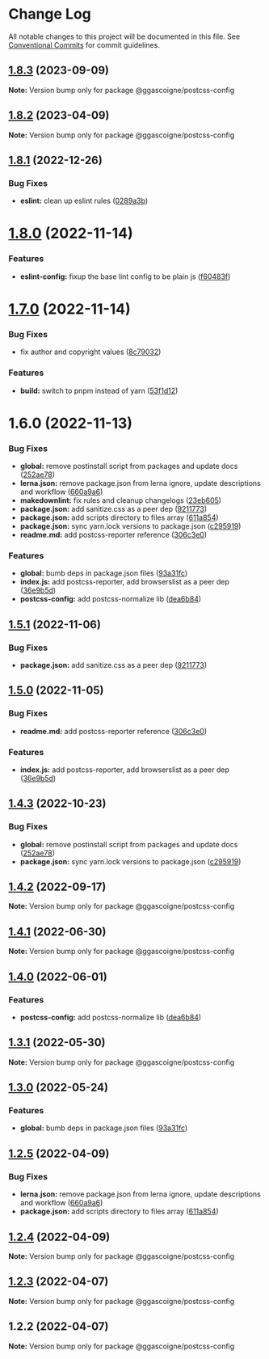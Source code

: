 # Change Log

All notable changes to this project will be documented in this file.
See [Conventional Commits](https://conventionalcommits.org) for commit guidelines.

## [1.8.3](https://github.com/ggascoigne/shareable-configs/compare/@ggascoigne/postcss-config@1.8.2...@ggascoigne/postcss-config@1.8.3) (2023-09-09)

**Note:** Version bump only for package @ggascoigne/postcss-config

## [1.8.2](https://github.com/ggascoigne/shareable-configs/compare/@ggascoigne/postcss-config@1.8.1...@ggascoigne/postcss-config@1.8.2) (2023-04-09)

**Note:** Version bump only for package @ggascoigne/postcss-config

## [1.8.1](https://github.com/ggascoigne/shareable-configs/compare/@ggascoigne/postcss-config@1.8.0...@ggascoigne/postcss-config@1.8.1) (2022-12-26)

### Bug Fixes

- **eslint:** clean up eslint rules ([0289a3b](https://github.com/ggascoigne/shareable-configs/commit/0289a3baf46598cd58daeb8b7f7a88edbed3a924))

# [1.8.0](https://github.com/ggascoigne/shareable-configs/compare/@ggascoigne/postcss-config@1.7.0...@ggascoigne/postcss-config@1.8.0) (2022-11-14)

### Features

- **eslint-config:** fixup the base lint config to be plain js ([f60483f](https://github.com/ggascoigne/shareable-configs/commit/f60483f30f8012829c9ae13feb1d80d2a159c963))

# [1.7.0](https://github.com/ggascoigne/shareable-configs/compare/@ggascoigne/postcss-config@1.6.0...@ggascoigne/postcss-config@1.7.0) (2022-11-14)

### Bug Fixes

- fix author and copyright values ([8c79032](https://github.com/ggascoigne/shareable-configs/commit/8c79032a96db2bfe8b6db057751e78b0dfa52c7e))

### Features

- **build:** switch to pnpm instead of yarn ([53f1d12](https://github.com/ggascoigne/shareable-configs/commit/53f1d12bd3ab399e096d47a7909bf6e55f9dcabd))

# 1.6.0 (2022-11-13)

### Bug Fixes

- **global:** remove postinstall script from packages and update docs ([252ae78](https://github.com/ggascoigne/shareable-configs/commit/252ae787ec89902f130ee28d2af63255fdfabb4d))
- **lerna.json:** remove package.json from lerna ignore, update descriptions and workflow ([660a9a6](https://github.com/ggascoigne/shareable-configs/commit/660a9a60858863dca1d4b87cb0a3c49ffd2186b6))
- **makedownlint:** fix rules and cleanup changelogs ([23eb605](https://github.com/ggascoigne/shareable-configs/commit/23eb605a42fd51ca0b5d24de781929a1662e634f))
- **package.json:** add sanitize.css as a peer dep ([9211773](https://github.com/ggascoigne/shareable-configs/commit/9211773a098fe4c9ad8de1aea0fe88dac29e7016))
- **package.json:** add scripts directory to files array ([611a854](https://github.com/ggascoigne/shareable-configs/commit/611a8546f5c398404e5f226d61b5b42939944cc9))
- **package.json:** sync yarn.lock versions to package.json ([c295919](https://github.com/ggascoigne/shareable-configs/commit/c295919e8cd1fbbd7965fe67d0188e0d657b6427))
- **readme.md:** add postcss-reporter reference ([306c3e0](https://github.com/ggascoigne/shareable-configs/commit/306c3e07a16056408f455f1f82029f4f37aa822c))

### Features

- **global:** bumb deps in package.json files ([93a31fc](https://github.com/ggascoigne/shareable-configs/commit/93a31fc22c3fa646b0b037af65193a0ef1a3a1c6))
- **index.js:** add postcss-reporter, add browserslist as a peer dep ([36e9b5d](https://github.com/ggascoigne/shareable-configs/commit/36e9b5df30cabb673332afe4b54369d7a8efd5f1))
- **postcss-config:** add postcss-normalize lib ([dea6b84](https://github.com/ggascoigne/shareable-configs/commit/dea6b843506c556129c80658a5046a75e1bad38e))

## [1.5.1](https://github.com/ggascoigne/shareable-configs/compare/@ggascoigne/postcss-config@1.5.0...@ggascoigne/postcss-config@1.5.1) (2022-11-06)

### Bug Fixes

- **package.json:** add sanitize.css as a peer dep ([9211773](https://github.com/ggascoigne/shareable-configs/commit/9211773a098fe4c9ad8de1aea0fe88dac29e7016))

## [1.5.0](https://github.com/ggascoigne/shareable-configs/compare/@ggascoigne/postcss-config@1.4.3...@ggascoigne/postcss-config@1.5.0) (2022-11-05)

### Bug Fixes

- **readme.md:** add postcss-reporter reference ([306c3e0](https://github.com/ggascoigne/shareable-configs/commit/306c3e07a16056408f455f1f82029f4f37aa822c))

### Features

- **index.js:** add postcss-reporter, add browserslist as a peer dep ([36e9b5d](https://github.com/ggascoigne/shareable-configs/commit/36e9b5df30cabb673332afe4b54369d7a8efd5f1))

## [1.4.3](https://github.com/ggascoigne/shareable-configs/compare/@ggascoigne/postcss-config@1.4.2...@ggascoigne/postcss-config@1.4.3) (2022-10-23)

### Bug Fixes

- **global:** remove postinstall script from packages and update docs ([252ae78](https://github.com/ggascoigne/shareable-configs/commit/252ae787ec89902f130ee28d2af63255fdfabb4d))
- **package.json:** sync yarn.lock versions to package.json ([c295919](https://github.com/ggascoigne/shareable-configs/commit/c295919e8cd1fbbd7965fe67d0188e0d657b6427))

## [1.4.2](https://github.com/ggascoigne/shareable-configs/compare/@ggascoigne/postcss-config@1.4.1...@ggascoigne/postcss-config@1.4.2) (2022-09-17)

**Note:** Version bump only for package @ggascoigne/postcss-config

## [1.4.1](https://github.com/ggascoigne/shareable-configs/compare/@ggascoigne/postcss-config@1.4.0...@ggascoigne/postcss-config@1.4.1) (2022-06-30)

**Note:** Version bump only for package @ggascoigne/postcss-config

## [1.4.0](https://github.com/ggascoigne/shareable-configs/compare/@ggascoigne/postcss-config@1.3.1...@ggascoigne/postcss-config@1.4.0) (2022-06-01)

### Features

- **postcss-config:** add postcss-normalize lib ([dea6b84](https://github.com/ggascoigne/shareable-configs/commit/dea6b843506c556129c80658a5046a75e1bad38e))

## [1.3.1](https://github.com/ggascoigne/shareable-configs/compare/@ggascoigne/postcss-config@1.3.0...@ggascoigne/postcss-config@1.3.1) (2022-05-30)

**Note:** Version bump only for package @ggascoigne/postcss-config

## [1.3.0](https://github.com/ggascoigne/shareable-configs/compare/@ggascoigne/postcss-config@1.2.5...@ggascoigne/postcss-config@1.3.0) (2022-05-24)

### Features

- **global:** bumb deps in package.json files ([93a31fc](https://github.com/ggascoigne/shareable-configs/commit/93a31fc22c3fa646b0b037af65193a0ef1a3a1c6))

## [1.2.5](https://github.com/ggascoigne/shareable-configs/compare/@ggascoigne/postcss-config@1.2.4...@ggascoigne/postcss-config@1.2.5) (2022-04-09)

### Bug Fixes

- **lerna.json:** remove package.json from lerna ignore, update descriptions and workflow ([660a9a6](https://github.com/ggascoigne/shareable-configs/commit/660a9a60858863dca1d4b87cb0a3c49ffd2186b6))
- **package.json:** add scripts directory to files array ([611a854](https://github.com/ggascoigne/shareable-configs/commit/611a8546f5c398404e5f226d61b5b42939944cc9))

## [1.2.4](https://github.com/ggascoigne/shareable-configs/compare/@ggascoigne/postcss-config@1.2.3...@ggascoigne/postcss-config@1.2.4) (2022-04-09)

**Note:** Version bump only for package @ggascoigne/postcss-config

## [1.2.3](https://github.com/ggascoigne/shareable-configs/compare/@ggascoigne/postcss-config@1.2.2...@ggascoigne/postcss-config@1.2.3) (2022-04-07)

**Note:** Version bump only for package @ggascoigne/postcss-config

## 1.2.2 (2022-04-07)

**Note:** Version bump only for package @ggascoigne/postcss-config
